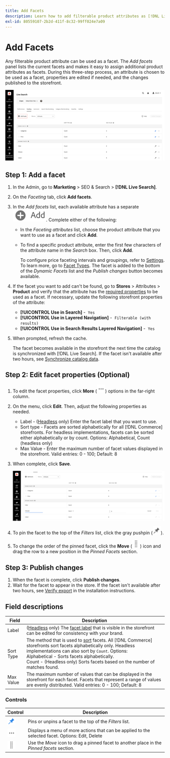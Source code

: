 ```yaml
---
title: Add Facets
description: Learn how to add filterable product attributes as [!DNL Live Search] facets.
exl-id: 80559107-2b2d-411f-8c32-99ff024e7a09
---
```

# Add Facets

Any filterable product attribute can be used as a facet. The *Add facets* panel lists the current facets and makes it easy to assign additional product attributes as facets. During this three-step process, an attribute is chosen to be used as a facet, properties are edited if needed, and the changes published to the storefront.

![Add Facets](assets/facets-add.png)

## Step 1: Add a facet

1. In the Admin, go to **Marketing** > SEO & Search > **[!DNL Live Search]**.
1. On the *Faceting* tab, click **Add facets**.
1. In the *Add facets* list, each available attribute has a separate ![Add button](assets/btn-add.png). Complete either of the following:

     * In the *Faceting attributes* list, choose the product attribute that you want to use as a facet and click **Add**.
     * To find a specific product attribute, enter the first few characters of the attribute name in the *Search* box. Then, click **Add**.

       To configure price faceting intervals and groupings, refer to [Settings](settings.md). To learn more, go to [Facet Types](facets-type.md).
       The facet is added to the bottom of the *Dynamic Facets* list and the *Publish changes* button becomes available.

1. If the facet you want to add can't be found, go to **Stores** > Attributes > **Product** and verify that the attribute has the [required properties](facets.md) to be used as a facet. If necessary, update the following storefront properties of the attribute:

   - **[!UICONTROL Use in Search]** -  `Yes`
   - **[!UICONTROL Use in Layered Navigation]** -  `Filterable (with results)`
   - **[!UICONTROL Use in Search Results Layered Navigation]** -  `Yes`

1. When prompted, refresh the cache.

   The facet becomes available in the storefront the next time the catalog is synchronized with [!DNL Live Search]. If the facet isn't available after two hours, see [Synchronize catalog data](install.md#synchronize-catalog-data).

## Step 2: Edit facet properties (Optional)

1. To edit the facet properties, click **More** (![More selector](assets/btn-more.png)) options in the far-right column.
1. On the menu, click **Edit**. Then, adjust the following properties as needed.

     * Label - ([Headless](facets-type.md) only) Enter the facet label that you want to use.
     * Sort type - Facets are sorted alphabetically for all [!DNL Commerce] storefronts. For headless implementations, facets can be sorted either alphabetically or by count. Options: Alphabetical, Count (headless only)
     * Max Value - Enter the maximum number of facet values displayed in the storefront. Valid entries: 0 - 100; Default: 8

1. When complete, click **Save**.

   ![Edit Facets](assets/facet-edit.png)

1. To pin the facet to the top of the *Filters* list, click the gray pushpin (![Pin selector](assets/btn-pin-gray.png)).
1. To change the order of the pinned facet, click the **Move** (![Move selector](assets/btn-move.png)) icon and drag the row to a new position in the *Pinned Facets* section.

## Step 3: Publish changes

1. When the facet is complete, click **Publish changes**.
1. Wait for the facet to appear in the store.
   If the facet isn't available after two hours, see [Verify export](install.md#synchronize-catalog-data) in the installation instructions.

## Field descriptions

| Field | Description |
|--- |--- |
| Label | ([Headless](facets-type.md) only) The [facet label](facets-type.md) that is visible in the storefront can be edited for consistency with your brand. |
| Sort Type | The method that is used to [sort](facets-type.md) facets. All [!DNL Commerce] storefronts sort facets alphabetically only. Headless implementations can also sort by `Count`. Options:<br />Alphabetical - Sorts facets alphabetically.<br />Count - (Headless only) Sorts facets based on the number of matches found. |
| Max Value | The maximum number of values that can be displayed in the storefront for each facet. Facets that represent a range of values are evenly distributed. Valid entries: 0 - 100; Default: 8 |

### Controls

| Control | Description |
|--- |--- |
| ![Pin selector](assets/btn-pin-blue.png) | Pins or unpins a facet to the top of the *Filters* list. |
| ![More selector](assets/btn-more.png) | Displays a menu of more actions that can be applied to the selected facet. Options: Edit, Delete |
| ![Move selector](assets/btn-move.png) | Use the *Move* icon to drag a pinned facet to another place in the *Pinned facets* section. |
